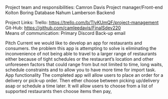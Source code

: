 Project team and responsibilities:
Camron Davis Project manager/Front-end
Kolton Boring Database
Nahum Lamberson Backend

Project Links:
Trello: https://trello.com/b/TlyKUmQF/project-management
Git-Hub: https://github.com/camleedavis/FinalSdev220   
Means of communication: 
Primary Discord
Back-up email

Pitch
Current we would like to develop an app for restaurants and consumers.  the problem this app is attempting to solve is eliminating the inconvenience of not being able to travel to a larger range of restaurants either because of tight schedules or the restaurant’s location and other unforeseen factors that could range from but not limited to time, long waits, schedule constraints and to allow you to have more time for import task. 
App functionality
The completed app will allow users to place an order for a delivery or pick-up order. Then ether choose between picking up/delivery asap or schedule a time later. It will allow users to choose from a list of supported restaurants then choose items then pay,

